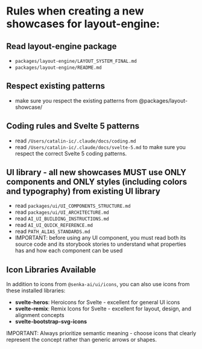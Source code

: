 # Rules when creating a new showcases for layout-engine:

## Read layout-engine package

- `packages/layout-engine/LAYOUT_SYSTEM_FINAL.md`
- `packages/layout-engine/README.md`

## Respect existing patterns

- make sure you respect the existing patterns from @packages/layout-showcase/

## Coding rules and Svelte 5 patterns

- read `/Users/catalin-ic/.claude/docs/coding.md`
- read `/Users/catalin-ic/.claude/docs/svelte-5.md` to make sure you respect the correct Svelte 5 coding patterns.

## UI library - all new showcases MUST use ONLY components and ONLY styles (including colors and typography) from existing UI library

- read `packages/ui/UI_COMPONENTS_STRUCTURE.md`
- read `packages/ui/UI_ARCHITECTURE.md`
- read `AI_UI_BUILDING_INSTRUCTIONS.md`
- read `AI_UI_QUICK_REFERENCE.md`
- read `PATH_ALIAS_STANDARDS.md`
- IMPORTANT: before using any UI component, you must read both its source code and its storybook stories to understand what properties has and how each component can be used

## Icon Libraries Available

In addition to icons from `@senka-ai/ui/icons`, you can also use icons from these installed libraries:

- **svelte-heros**: Heroicons for Svelte - excellent for general UI icons
- **svelte-remix**: Remix Icons for Svelte - excellent for layout, design, and alignment concepts
- **svelte-bootstrap-svg-icons**

IMPORTANT: Always prioritize semantic meaning - choose icons that clearly represent the concept rather than generic arrows or shapes.
